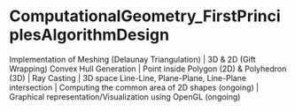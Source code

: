 # ComputationalGeometry_FirstPrinciplesAlgorithmDesign
Implementation of  Meshing (Delaunay Triangulation) | 3D &amp; 2D (Gift Wrapping) Convex Hull Generation | Point inside Polygon (2D) &amp; Polyhedron (3D) | Ray Casting | 3D space Line-Line, Plane-Plane, Line-Plane intersection | Computing the common area of 2D shapes (ongoing) | Graphical representation/Visualization using OpenGL (ongoing)
